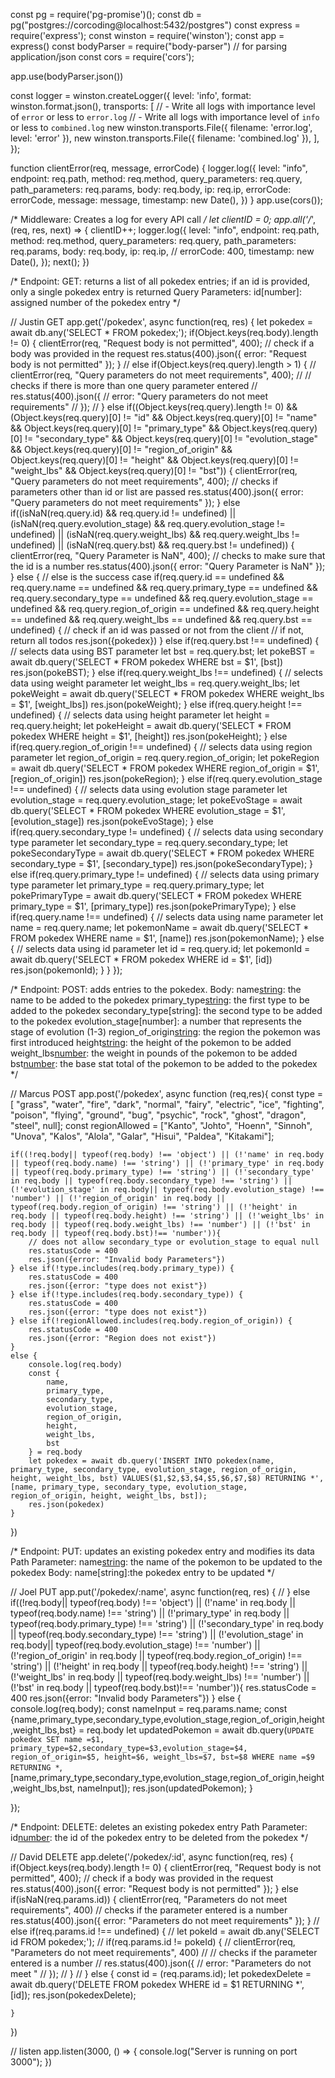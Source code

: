 const pg = require('pg-promise')();
const db = pg("postgres://corcoding@localhost:5432/postgres")
const express = require('express');
const winston = require('winston');
const app = express()
const bodyParser = require("body-parser") // for parsing application/json
const cors = require('cors');

app.use(bodyParser.json())

const logger = winston.createLogger({
    level: 'info',
    format: winston.format.json(),
    transports: [
      // - Write all logs with importance level of `error` or less to `error.log`
      // - Write all logs with importance level of `info` or less to `combined.log`
      new winston.transports.File({ filename: 'error.log', level: 'error' }),
      new winston.transports.File({ filename: 'combined.log' }),
    ],
  });

  function clientError(req, message, errorCode) {
    logger.log({
        level: "info",
        endpoint: req.path,
        method: req.method,
        query_parameters: req.query,
        path_parameters: req.params,
        body: req.body,
        ip: req.ip,
        errorCode: errorCode,
        message: message,
        timestamp: new Date(),
    })
}
app.use(cors());

/*
Middleware:
    Creates a log for every API call
*/
let clientID = 0;
app.all('/*', (req, res, next) => {
    clientID++;
    logger.log({
        level: "info",
        endpoint: req.path,
        method: req.method,
        query_parameters: req.query,
        path_parameters: req.params,
        body: req.body,
        ip: req.ip,
        // errorCode: 400,
        timestamp: new Date(),
    });
    next();
})



/*
Endpoint: 
    GET: returns a list of all pokedex entries; if an id is provided, only a single pokedex entry is returned
Query Parameters:
    id[number]: assigned number of the pokedex entry
*/

// Justin GET
app.get('/pokedex', async function(req, res) {
    let pokedex = await db.any('SELECT * FROM pokedex;');
    if(Object.keys(req.body).length != 0) {
        clientError(req, "Request body is not permitted", 400);
        // check if a body was provided in the request
        res.status(400).json({
            error: "Request body is not permitted"
        });
    } 
    // else if(Object.keys(req.query).length > 1) {
    //     clientError(req, "Query parameters do not meet requirements", 400);
    //     // checks if there is more than one query parameter entered
    //     res.status(400).json({
    //         error: "Query parameters do not meet requirements"
    //     });
    // } 
    else if((Object.keys(req.query).length != 0) && (Object.keys(req.query)[0] != "id" && Object.keys(req.query)[0] != "name" && Object.keys(req.query)[0] != "primary_type" && Object.keys(req.query)[0] != "secondary_type" && Object.keys(req.query)[0] != "evolution_stage" && Object.keys(req.query)[0] != "region_of_origin" && Object.keys(req.query)[0] != "height" && Object.keys(req.query)[0] != "weight_lbs" && Object.keys(req.query)[0] != "bst")) {
        clientError(req, "Query parameters do not meet requirements", 400);
        // checks if parameters other than id or list are passed
        res.status(400).json({
            error: "Query parameters do not meet requirements"
        });
    } else if((isNaN(req.query.id) && req.query.id != undefined) || (isNaN(req.query.evolution_stage) && req.query.evolution_stage != undefined) || (isNaN(req.query.weight_lbs) && req.query.weight_lbs != undefined) || (isNaN(req.query.bst) && req.query.bst != undefined)) {
        clientError(req, "Query Parameter is NaN", 400);
        // checks to make sure that the id is a number
        res.status(400).json({
            error: "Query Parameter is NaN"
        });
    }
    else {
        // else is the success case
        if(req.query.id == undefined && req.query.name == undefined && req.query.primary_type == undefined && req.query.secondary_type == undefined && req.query.evolution_stage == undefined && req.query.region_of_origin == undefined && req.query.height == undefined && req.query.weight_lbs == undefined && req.query.bst == undefined) {
            // check if an id was passed or not from the client
            // if not, return all todos
            res.json({pokedex})
        } else if(req.query.bst !== undefined) {
            // selects data using BST parameter
            let bst = req.query.bst;
            let pokeBST = await db.query('SELECT * FROM pokedex WHERE bst = $1', [bst])
            res.json(pokeBST);
        } else if(req.query.weight_lbs !== undefined) {
            // selects data using weight parameter
            let weight_lbs = req.query.weight_lbs;
            let pokeWeight = await db.query('SELECT * FROM pokedex WHERE weight_lbs = $1', [weight_lbs])
            res.json(pokeWeight);
        } else if(req.query.height !== undefined) {
            // selects data using height parameter
            let height = req.query.height;
            let pokeHeight = await db.query('SELECT * FROM pokedex WHERE height = $1', [height])
            res.json(pokeHeight);
        } else if(req.query.region_of_origin !== undefined) {
            // selects data using region parameter
            let region_of_origin = req.query.region_of_origin;
            let pokeRegion = await db.query('SELECT * FROM pokedex WHERE region_of_origin = $1', [region_of_origin])
            res.json(pokeRegion);
        } else if(req.query.evolution_stage !== undefined) {
            // selects data using evolution stage parameter
            let evolution_stage = req.query.evolution_stage;
            let pokeEvoStage = await db.query('SELECT * FROM pokedex WHERE evolution_stage = $1', [evolution_stage])
            res.json(pokeEvoStage);
        } else if(req.query.secondary_type != undefined) {
            // selects data using secondary type parameter
            let secondary_type = req.query.secondary_type;
            let pokeSecondaryType = await db.query('SELECT * FROM pokedex WHERE secondary_type = $1', [secondary_type])
            res.json(pokeSecondaryType);
        } else if(req.query.primary_type != undefined) {
            // selects data using primary type parameter
            let primary_type = req.query.primary_type;
            let pokePrimaryType = await db.query('SELECT * FROM pokedex WHERE primary_type = $1', [primary_type])
            res.json(pokePrimaryType);
        } else if(req.query.name !== undefined) {
            // selects data using name parameter
            let name = req.query.name;
            let pokemonName = await db.query('SELECT * FROM pokedex WHERE name = $1', [name])
            res.json(pokemonName);
        } else {
            // selects data using id parameter
            let id = req.query.id;
            let pokemonId = await db.query('SELECT * FROM pokedex WHERE id = $1', [id])
            res.json(pokemonId);
        }
    }
});


/*
Endpoint: 
    POST: adds entries to the pokedex.
Body:
    name[string](required): the name to be added to the pokedex
    primary_type[string](required): the first type to be added to the pokedex
    secondary_type[string]: the second type to be added to the pokedex
    evolution_stage[number]: a number that represents the stage of evolution (1-3)
    region_of_origin[string](required): the region the pokemon was first introduced
    height[string](required): the height of the pokemon to be added
    weight_lbs[number](required): the weight in pounds of the pokemon to be added
    bst[number](required): the base stat total of the pokemon to be added to the pokedex
*/

// Marcus POST
app.post('/pokedex', async function (req,res){
    const type = [ "grass",  "water",  "fire",  "dark",  "normal",  "fairy", "electric", "ice", "fighting", "poison", "flying", "ground", "bug", "psychic", "rock", "ghost", "dragon", "steel", null];
    const regionAllowed = ["Kanto", "Johto", "Hoenn", "Sinnoh", "Unova", "Kalos", "Alola", "Galar", "Hisui", "Paldea", "Kitakami"];

    if((!req.body|| typeof(req.body) !== 'object') || (!'name' in req.body || typeof(req.body.name) !== 'string') || (!'primary_type' in req.body || typeof(req.body.primary_type) !== 'string') || (!'secondary_type' in req.body || typeof(req.body.secondary_type) !== 'string') || (!'evolution_stage' in req.body|| typeof(req.body.evolution_stage) !== 'number') || (!'region_of_origin' in req.body || typeof(req.body.region_of_origin) !== 'string') || (!'height' in req.body || typeof(req.body.height) !== 'string') || (!'weight_lbs' in req.body || typeof(req.body.weight_lbs) !== 'number') || (!'bst' in req.body || typeof(req.body.bst)!== 'number')){
        // does not allow secondary_type or evolution_stage to equal null
        res.statusCode = 400
        res.json({error: "Invalid body Parameters"})
    } else if(!type.includes(req.body.primary_type)) {
        res.statusCode = 400
        res.json({error: "type does not exist"})
    } else if(!type.includes(req.body.secondary_type)) {
        res.statusCode = 400
        res.json({error: "type does not exist"})
    } else if(!regionAllowed.includes(req.body.region_of_origin)) {
        res.statusCode = 400
        res.json({error: "Region does not exist"})
    }
    else {
        console.log(req.body)
        const {
            name,
            primary_type,
            secondary_type,
            evolution_stage,
            region_of_origin,
            height,
            weight_lbs,
            bst
        } = req.body
        let pokedex = await db.query('INSERT INTO pokedex(name, primary_type, secondary_type, evolution_stage, region_of_origin, height, weight_lbs, bst) VALUES($1,$2,$3,$4,$5,$6,$7,$8) RETURNING *', [name, primary_type, secondary_type, evolution_stage, region_of_origin, height, weight_lbs, bst]);
        res.json(pokedex)
    }
  })
  
  /*
Endpoint: 
    PUT: updates an existing pokedex entry and modifies its data
Path Parameter:
    name[string](required): the name of the pokemon to be updated to the pokedex
Body:
    name[string]:the pokedex entry to be updated
*/

// Joel PUT
app.put('/pokedex/:name', async function(req, res) {
    // } else 
    if((!req.body|| typeof(req.body) !== 'object') || (!'name' in req.body || typeof(req.body.name) !== 'string') || (!'primary_type' in req.body || typeof(req.body.primary_type) !== 'string') || (!'secondary_type' in req.body || typeof(req.body.secondary_type) !== 'string') || (!'evolution_stage' in req.body|| typeof(req.body.evolution_stage) !== 'number') || (!'region_of_origin' in req.body || typeof(req.body.region_of_origin) !== 'string') || (!'height' in req.body || typeof(req.body.height) !== 'string') || (!'weight_lbs' in req.body || typeof(req.body.weight_lbs) !== 'number') || (!'bst' in req.body || typeof(req.body.bst)!== 'number')){
        res.statusCode = 400
        res.json({error: "Invalid body Parameters"})
    } else {
        console.log(req.body);
        const nameInput = req.params.name;
        const {name,primary_type,secondary_type,evolution_stage,region_of_origin,height,weight_lbs,bst} = req.body
        let updatedPokemon = await db.query(`UPDATE pokedex SET name =$1, primary_type=$2,secondary_type=$3,evolution_stage=$4, region_of_origin=$5, height=$6, weight_lbs=$7, bst=$8 WHERE name =$9 RETURNING *`,[name,primary_type,secondary_type,evolution_stage,region_of_origin,height,weight_lbs,bst, nameInput]);
        res.json(updatedPokemon);
    }
    
});

/*
Endpoint: 
    DELETE: deletes an existing pokedex entry
Path Parameter:
    id[number](required): the id of the pokedex entry to be deleted from the pokedex
*/

// David DELETE
app.delete('/pokedex/:id', async function(req, res) {
    if(Object.keys(req.body).length != 0) {
        clientError(req, "Request body is not permitted", 400);
        // check if a body was provided in the request
        res.status(400).json({
            error: "Request body is not permitted"
        });
    } else if(isNaN(req.params.id)) {
        clientError(req, "Parameters do not meet requirements", 400)
        // checks if the parameter entered is a number
        res.status(400).json({
            error: "Parameters do not meet requirements"
        });
    } 
    // else if(req.params.id !== undefined) {
    //     let pokeId = await db.any('SELECT id FROM pokedex;');
    //     if(req.params.id != pokeId) {
    //         clientError(req, "Parameters do not meet requirements", 400)
    //         // checks if the parameter entered is a number
    //         res.status(400).json({
    //             error: "Parameters do not meet "
    //         });
    //     }
    // } 
    else {
        const id = (req.params.id);
        let pokedexDelete = await db.query('DELETE FROM pokedex WHERE id = $1 RETURNING *', [id]);
        res.json(pokedexDelete);
       
    }
})



// listen
app.listen(3000, () => {
    console.log("Server is running on port 3000");
})